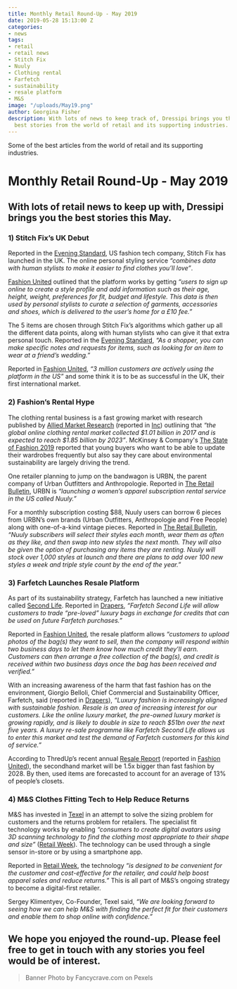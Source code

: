 ```yaml
---
title: Monthly Retail Round-Up - May 2019
date: 2019-05-28 15:13:00 Z
categories:
- news
tags:
- retail
- retail news
- Stitch Fix
- Nuuly
- Clothing rental
- Farfetch
- sustainability
- resale platform
- M&S
image: "/uploads/May19.png"
author: Georgina Fisher
description: With lots of news to keep track of, Dressipi brings you this month's
  best stories from the world of retail and its supporting industries.
---
```


Some of the best articles from the world of retail and its supporting industries.

# Monthly Retail Round-Up - May 2019

## With lots of retail news to keep up with, Dressipi brings you the best stories this May.

### 1) Stitch Fix’s UK Debut

Reported in the [Evening Standard](https://www.standard.co.uk/tech/stitch-fix-uk-expansion-what-it-is-how-it-works-a4137351.html), US fashion tech company, Stitch Fix has launched in the UK. The online personal styling service *“combines data with human stylists to make it easier to find clothes you’ll love”*. 

[Fashion United](https://ww.fashionnetwork.com/news/Stitch-Fix-launches-in-the-UK,1097104.html#.XOVxk4hKg2w) outlined that the platform works by getting *“users to sign up online to create a style profile and add information such as their age, height, weight, preferences for fit, budget and lifestyle. This data is then used by personal stylists to curate a selection of garments, accessories and shoes, which is delivered to the user’s home for a £10 fee.”*

The 5 items are chosen through Stitch Fix’s algorithms which gather up all the different data points, along with human stylists who can give it that extra personal touch. Reported in the [Evening Standard](https://www.standard.co.uk/tech/stitch-fix-uk-expansion-what-it-is-how-it-works-a4137351.html), *“As a shopper, you can make specific notes and requests for items, such as looking for an item to wear at a friend’s wedding.”*

Reported in [Fashion United](https://ww.fashionnetwork.com/news/Stitch-Fix-launches-in-the-UK,1097104.html#.XOVxk4hKg2w), *“3 million customers are actively using the platform in the US”* and some think it is to be as successful in the UK, their first international market.

### 2) Fashion’s Rental Hype

The clothing rental business is a fast growing market with research published by [Allied Market Research](https://www.alliedmarketresearch.com/) (reported in [Inc](https://www.inc.com/anna-meyer/urban-outfitters-nuuly-clothing-rental-business.html)) outlining that *“the global online clothing rental market collected $1.01 billion in 2017 and is expected to reach $1.85 billion by 2023”*. McKinsey & Company's [The State of Fashion 2019](https://cdn.businessoffashion.com/reports/The_State_of_Fashion_2019.pdf) reported that young buyers who want to be able to update their wardrobes frequently but also say they care about environmental sustainability are largely driving the trend.

One retailer planning to jump on the bandwagon is URBN, the parent company of Urban Outfitters and Anthropologie. Reported in [The Retail Bulletin](https://www.theretailbulletin.com/news/urban-outfitters-to-launch-fashion-rental-service-23-05-19/), URBN is *“launching a women’s apparel subscription rental service in the US called Nuuly.”*

For a monthly subscription costing $88, Nuuly users can borrow 6 pieces from URBN’s own brands (Urban Outfitters, Anthropologie and Free People) along with one-of-a-kind vintage pieces. Reported in [The Retail Bulletin](https://www.theretailbulletin.com/news/urban-outfitters-to-launch-fashion-rental-service-23-05-19/), *“Nuuly subscribers will select their styles each month, wear them as often as they like, and then swap into new styles the next month. They will also be given the option of purchasing any items they are renting. Nuuly will stock over 1,000 styles at launch and there are plans to add over 100 new styles a week and triple style count by the end of the year.”*

### 3) Farfetch Launches Resale Platform 

As part of its sustainability strategy, Farfetch has launched a new initiative called [Second Life](https://secondlife.farfetch.com/). Reported in [Drapers](https://www.drapersonline.com/news/farfetch-launches-resale-platform/7035739.article), *“Farfetch Second Life will allow customers to trade “pre-loved” luxury bags in exchange for credits that can be used on future Farfetch purchases.”*

Reported in [Fashion United](https://fashionunited.uk/news/fashion/farfetch-launches-resale-platform-for-designer-bags/2019051343127), the resale platform allows *“customers to upload photos of the bag(s) they want to sell, then the company will respond within two business days to let them know how much credit they’ll earn. Customers can then arrange a free collection of the bag(s), and credit is received within two business days once the bag has been received and verified.”*

With an increasing awareness of the harm that fast fashion has on the environment, Giorgio Belloli, Chief Commercial and Sustainability Officer, Farfetch, said (reported in [Drapers](https://www.drapersonline.com/news/farfetch-launches-resale-platform/7035739.article)), *“Luxury fashion is increasingly aligned with sustainable fashion. Resale is an area of increasing interest for our customers. Like the online luxury market, the pre-owned luxury market is growing rapidly, and is likely to double in size to reach $51bn over the next five years. A luxury re-sale programme like Farfetch Second Life allows us to enter this market and test the demand of Farfetch customers for this kind of service.”*

According to ThredUp’s recent annual [Resale Report](https://www.thredup.com/resale) (reported in [Fashion United](https://fashionunited.uk/news/fashion/farfetch-launches-resale-platform-for-designer-bags/2019051343127)), the secondhand market will be 1.5x bigger than fast fashion by 2028. By then, used items are forecasted to account for an average of 13% of people’s closets.

### 4) M&S Clothes Fitting Tech to Help Reduce Returns

M&S has invested in [Texel](https://texel.graphics/) in an attempt to solve the sizing problem for customers and the returns problem for retailers. The specialist fit technology works by enabling *“consumers to create digital avatars using 3D scanning technology to find the clothing most appropriate to their shape and size”* ([Retail Week](https://www.retail-week.com/fashion/mands-seeks-to-end-it-doesnt-fit-worries-with-digital-investment/7031886.article?authent=1)). The technology can be used through a single sensor in-store or by using a smartphone app.

Reported in [Retail Week](https://www.retail-week.com/fashion/mands-seeks-to-end-it-doesnt-fit-worries-with-digital-investment/7031886.article?authent=1), the technology *“is designed to be convenient for the customer and cost-effective for the retailer, and could help boost apparel sales and reduce returns.”* This is all part of M&S’s ongoing strategy to become a digital-first retailer.

Sergey Klimentyev, Co-Founder, Texel said, *“We are looking forward to seeing how we can help M&S with finding the perfect fit for their customers and enable them to shop online with confidence.”*

## We hope you enjoyed the round-up. Please feel free to get in touch with any stories you feel would be of interest.

> Banner Photo by Fancycrave.com on Pexels